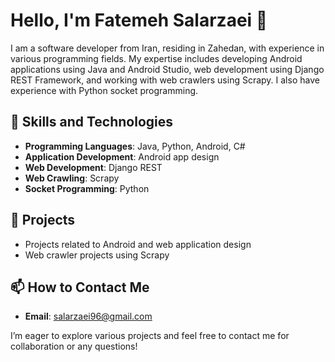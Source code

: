 # Hello, I'm Fatemeh Salarzaei 👋

I am a software developer from Iran, residing in Zahedan, with experience in various programming fields. My expertise includes developing Android applications using Java and Android Studio, web development using Django REST Framework, and working with web crawlers using Scrapy. I also have experience with Python socket programming.

## 🔧 Skills and Technologies

- **Programming Languages**: Java, Python, Android, C#
- **Application Development**: Android app design
- **Web Development**: Django REST
- **Web Crawling**: Scrapy
- **Socket Programming**: Python

## 📂 Projects

- Projects related to Android and web application design
- Web crawler projects using Scrapy

## 📫 How to Contact Me

- **Email**: [salarzaei96@gmail.com](mailto:salarzaei96@gmail.com)


I’m eager to explore various projects and feel free to contact me for collaboration or any questions!

